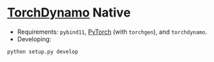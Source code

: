 # [TorchDynamo](https://github.com/pytorch/torchdynamo) Native

- Requirements: `pybind11`, [PyTorch](https://github.com/pytorch/pytorch/) (with `torchgen`), and `torchdynamo`.
- Developing:

```sh
python setup.py develop
```

